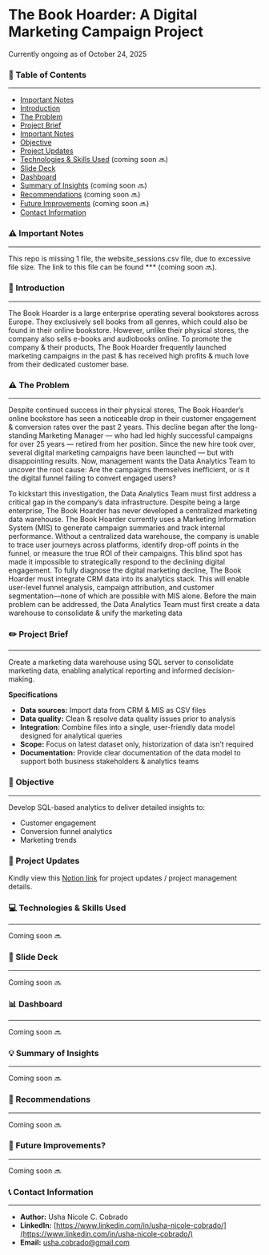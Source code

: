 # The Book Hoarder: A Digital Marketing Campaign Project

Currently ongoing as of October 24, 2025

### 📜 Table of Contents
---
- [Important Notes](#%EF%B8%8F-important-notes)
- [Introduction](#-introduction)
- [The Problem](#%EF%B8%8F-the-problem)
- [Project Brief](#%EF%B8%8F-project-brief)
- [Important Notes](#%EF%B8%8F-important-notes)
- [Objective](#-objective)
- [Project Updates](#-project-updates)
- [Technologies & Skills Used](#-technologies--skills-used) (coming soon 🔜)
- [Slide Deck](#-slide-deck)
- [Dashboard](#-dashboard)
- [Summary of Insights](#-summary-of-insights) (coming soon 🔜)
- [Recommendations](#-recommendations) (coming soon 🔜)
- [Future Improvements](#-future-improvements) (coming soon 🔜)
- [Contact Information](#-contact-information)

### ⚠️ Important Notes
---
This repo is missing 1 file, the website_sessions.csv file, due to excessive file size. The link to this file can be found *** (coming soon 🔜).

### 📌 Introduction
---
The Book Hoarder is a large enterprise operating several bookstores across Europe. They exclusively sell books from all genres, which could also be found in their online bookstore. However, unlike their physical stores, the company also sells e-books and audiobooks online. To promote the company & their products, The Book Hoarder frequently launched marketing campaigns in the past & has received high profits & much love from their dedicated customer base.

### ⚠️ The Problem
---
Despite continued success in their physical stores, The Book Hoarder’s online bookstore has seen a noticeable drop in their customer engagement & conversion rates over the past 2 years. This decline began after the long-standing Marketing Manager — who had led highly successful campaigns for over 25 years — retired from her position. Since the new hire took over, several digital marketing campaigns have been launched — but with disappointing results. Now, management wants the Data Analytics Team to uncover the root cause: Are the campaigns themselves inefficient, or is it the digital funnel failing to convert engaged users?

To kickstart this investigation, the Data Analytics Team must first address a critical gap in the company’s data infrastructure. Despite being a large enterprise, The Book Hoarder has never developed a centralized marketing data warehouse. The Book Hoarder currently uses a Marketing Information System (MIS) to generate campaign summaries and track internal performance. Without a centralized data warehouse, the company is unable to trace user journeys across platforms, identify drop-off points in the funnel, or measure the true ROI of their campaigns. This blind spot has made it impossible to strategically respond to the declining digital engagement. To fully diagnose the digital marketing decline, The Book Hoarder must integrate CRM data into its analytics stack. This will enable user-level funnel analysis, campaign attribution, and customer segmentation—none of which are possible with MIS alone. Before the main problem can be addressed, the Data Analytics Team must first create a data warehouse to consolidate & unify the marketing data

### ✏️ Project Brief
---
Create a marketing data warehouse using SQL server to consolidate marketing data, enabling analytical reporting and informed decision-making.

**Specifications**
- **Data sources:** Import data from CRM & MIS as CSV files
- **Data quality:** Clean & resolve data quality issues prior to analysis
- **Integration:** Combine files into a single, user-friendly data model designed for analytical queries
- **Scope:** Focus on latest dataset only, historization of data isn’t required
- **Documentation:** Provide clear documentation of the data model to support both business stakeholders & analytics teams

### 🎯 Objective
---
Develop SQL-based analytics to deliver detailed insights to:
- Customer engagement
- Conversion funnel analytics
- Marketing trends

### 🔔 Project Updates
Kindly view this [Notion link](https://www.notion.so/The-Book-Hoarder-A-Digital-Marketing-Campaign-Project-281de9a20f448079865dc6885b55ff90?source=copy_link) for project updates / project management details.

### 💻 Technologies & Skills Used
---
Coming soon 🔜

### 📣 Slide Deck
---
Coming soon 🔜

### 📊 Dashboard
---
Coming soon 🔜

### 💡 Summary of Insights
---
Coming soon 🔜

### 🎯 Recommendations
---
Coming soon 🔜

### 🧠 Future Improvements?
---
Coming soon 🔜

### 📞 Contact Information
---
- **Author:** Usha Nicole C. Cobrado
- **LinkedIn:** [https://www.linkedin.com/in/usha-nicole-cobrado/](https://www.linkedin.com/in/usha-nicole-cobrado/)
- **Email:** [usha.cobrado@gmail.com](mailto:usha.cobrado@gmail.com)
